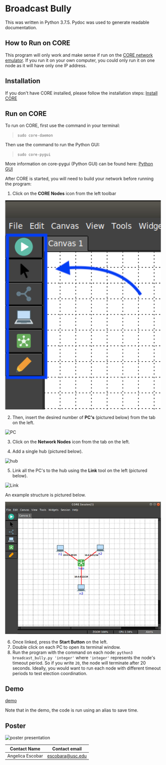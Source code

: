 # Broadcast Bully

This was written in Python 3.7.5.
Pydoc was used to generate readable documentation.

## How to Run on CORE

This program will only work and make sense if run on the [CORE network emulator](https://coreemu.github.io/core/). If you run it on your own computer, you could only run it on one node as it will have only one IP address. 

## Installation
If you don't have CORE installed, please follow the installation steps:
[Install CORE](https://coreemu.github.io/core/install.html)

## Run on CORE

To run on CORE, first use the command in your terminal:

>`sudo core-daemon`

Then use the command to run the Python GUI:
>`sudo core-pygui`


More information on core-pygui (Python GUI) can be found here: [Python GUI](https://coreemu.github.io/core/pygui.html#overview)


After CORE is started, you will need to build your network before running the program: 

1. Click on the **CORE Nodes** icon from the left toolbar

![toolbar](https://github.com/binaery-a/broadcast_bully/blob/f9d3e2b445eb581ba26e76d14d7f3049065fbd57/toolbar.png)

2. Then, insert the desired number of **PC's** (pictured below) from the tab on the left.

![PC](https://coreemu.github.io/core/static/pygui/pc.png)

3. Click on the **Network Nodes** icon from the tab on the left.

4. Add a single hub (pictured below).

![hub](https://coreemu.github.io/core/static/pygui/hub.png)

5. Link all the PC's to the hub using the **Link** tool on the left (pictured below).

![Link](https://coreemu.github.io/core/static/pygui/link.png)

An example structure is pictured below.

![structure](https://github.com/binaery-a/broadcast_bully/blob/7e986e7765eb6a19ecbfbaf8bdad8ac50e7f0943/network%20strucuture.png)

6. Once linked, press the **Start Button** on the left.
7. Double click on each PC to open its terminal window. 
8. Run the program with the command on each node:
```python3 broadcast_bully.py 'integer'``` where `'integer'` represents the node's timeout period. So if you write `20`, the node will terminate after 20 seconds. Ideally, you would want to run each node with different timeout periods to test election coordination.

## Demo

[demo](https://www.dropbox.com/sh/hq5ketykplzrdfq/AAC7BKlQy6MRC36TutnP1RnKa?dl=0&preview=cast.mp4)

Note that in the demo, the code is run using an alias to save time.

## Poster

![poster presentation](https://github.com/ANRGUSC/Broadcast_Bully/blob/eef3faffa39350f4c08a1b855dd4351b79166b1e/Broadcast%20Bully%20Poster.png)

 



























|Contact Name    |Contact email  |
|----------------|----------------|
|Angelica Escobar|escobara@usc.edu|
